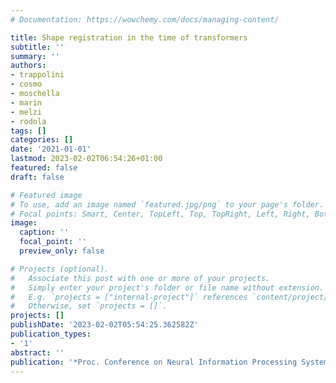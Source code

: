```yaml
---
# Documentation: https://wowchemy.com/docs/managing-content/

title: Shape registration in the time of transformers
subtitle: ''
summary: ''
authors:
- trappolini
- cosmo
- moschella
- marin
- melzi
- rodola
tags: []
categories: []
date: '2021-01-01'
lastmod: 2023-02-02T06:54:26+01:00
featured: false
draft: false

# Featured image
# To use, add an image named `featured.jpg/png` to your page's folder.
# Focal points: Smart, Center, TopLeft, Top, TopRight, Left, Right, BottomLeft, Bottom, BottomRight.
image:
  caption: ''
  focal_point: ''
  preview_only: false

# Projects (optional).
#   Associate this post with one or more of your projects.
#   Simply enter your project's folder or file name without extension.
#   E.g. `projects = ["internal-project"]` references `content/project/deep-learning/index.md`.
#   Otherwise, set `projects = []`.
projects: []
publishDate: '2023-02-02T05:54:25.362582Z'
publication_types:
- '1'
abstract: ''
publication: '*Proc. Conference on Neural Information Processing Systems (NeurIPS)*'
---
```

